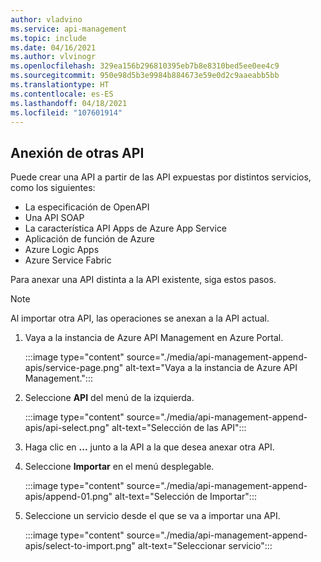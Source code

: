 ```yaml
---
author: vladvino
ms.service: api-management
ms.topic: include
ms.date: 04/16/2021
ms.author: vlvinogr
ms.openlocfilehash: 329ea156b296810395eb7b8e8310bed5ee0ee4c9
ms.sourcegitcommit: 950e98d5b3e9984b884673e59e0d2c9aaeabb5bb
ms.translationtype: HT
ms.contentlocale: es-ES
ms.lasthandoff: 04/18/2021
ms.locfileid: "107601914"
---
```

## <a name="append-other-apis"></a>Anexión de otras API

Puede crear una API a partir de las API expuestas por distintos servicios, como los siguientes:
* La especificación de OpenAPI
* Una API SOAP
* La característica API Apps de Azure App Service
* Aplicación de función de Azure
* Azure Logic Apps
* Azure Service Fabric

Para anexar una API distinta a la API existente, siga estos pasos. 

>[!NOTE] 
> Al importar otra API, las operaciones se anexan a la API actual.

1. Vaya a la instancia de Azure API Management en Azure Portal.

    :::image type="content" source="./media/api-management-append-apis/service-page.png" alt-text="Vaya a la instancia de Azure API Management.":::

1. Seleccione **API** del menú de la izquierda.

    :::image type="content" source="./media/api-management-append-apis/api-select.png" alt-text="Selección de las API":::

1. Haga clic en **...** junto a la API a la que desea anexar otra API.
1. Seleccione **Importar** en el menú desplegable.

    :::image type="content" source="./media/api-management-append-apis/append-01.png" alt-text="Selección de Importar":::

1. Seleccione un servicio desde el que se va a importar una API.

    :::image type="content" source="./media/api-management-append-apis/select-to-import.png" alt-text="Seleccionar servicio":::